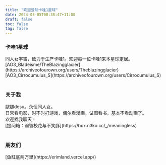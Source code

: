 ```yaml
---
title: "欢迎登陆卡哇1星球"
date: 2024-03-05T00:38:47+11:00
draft: false
toc: false
tag: false
---
```


### 卡哇1星球
<p>同人女宇宙，致力于生产卡哇1。欢迎每一位卡哇1来本星球定居。<br>
[AO3_Bladeisme/TheBlazingglacier](https://archiveofourown.org/users/Theblazingglacier)<br>
[AO3_Cirrocumulus_S](https://archiveofourown.org/users/Cirrocumulus_S)<br><br></p>


### 关于我
<p>腿腿desu。永恒同人女。<br>
日常看电影，时不时打游戏，偶尔看漫画，试图看书，基本不看动画了。<br>
欢迎找我聊天！<br>
[提问箱：弱智校花与不笑豚](https://box.n3ko.cc/_/meaningless)<br><br></p>


### 朋友们
<p>[鱼缸底两万里](https://erimland.vercel.app/)</p>